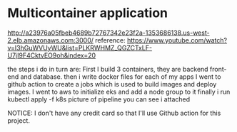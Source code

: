 # Multicontainer application

http://a23976a05fbeb4689b72767342e23f2a-1353686138.us-west-2.elb.amazonaws.com:3000/
reference: https://www.youtube.com/watch?v=I3hGuWVUyWU&list=PLKRWHMZ_QGZCTxLF-U7jI9F4CktvEO9oh&index=20

the steps i do in turn are:
First I build 3 containers, they are backend front-end and database.
then i write docker files for each of my apps
I went to github action to create a jobs which is used to build images and deploy images.
I went to aws to initialize eks and add a node group to it
finally i run kubectl apply -f k8s
picture of pipeline you can see i attached

NOTICE: I don't have any credit card so that I'll use Github action for this project.

